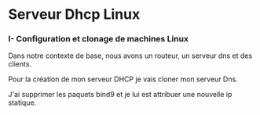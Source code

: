 # Serveur Dhcp Linux

### I- Configuration et clonage de machines Linux 
Dans notre contexte de base, nous avons un routeur, un serveur dns et des clients.

Pour la création de mon serveur DHCP je vais cloner mon serveur Dns.

J'ai supprimer les paquets bind9 et je lui est attribuer une nouvelle ip statique.